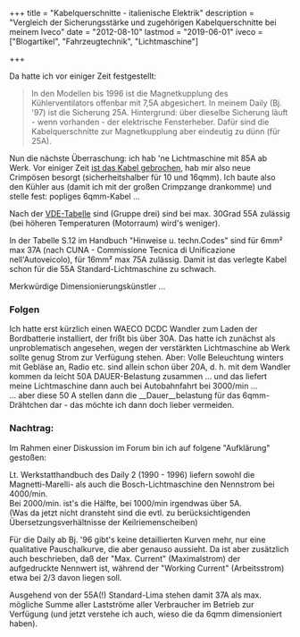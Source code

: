 +++
title 		= "Kabelquerschnitte - italienische Elektrik"
description = "Vergleich der Sicherungsstärke und zugehörigen Kabelquerschnitte bei meinem Iveco"
date 		= "2012-08-10"
lastmod     = "2019-06-01"
iveco 		= ["Blogartikel", "Fahrzeugtechnik", "Lichtmaschine"]

+++

Da hatte ich vor einiger Zeit festgestellt:

> In den Modellen bis 1996 ist die Magnetkupplung des Kühlerventilators offenbar mit 7,5A abgesichert. In meinem Daily (Bj. '97) ist die Sicherung 25A. Hintergrund: über dieselbe Sicherung läuft - wenn vorhanden - der elektrische Fensterheber. Dafür sind die Kabelquerschnitte zur Magnetkupplung aber eindeutig zu dünn (für 25A).

<!--more-->
Nun die nächste Überraschung: ich hab 'ne Lichtmaschine mit 85A ab Werk. Vor einiger Zeit [ist das Kabel gebrochen](/blog/2010-10-10-dunkelfahrt.html), hab mir also neue Crimpösen besorgt (sicherheitshalber für 10 und 16qmm).
Ich baute also den Kühler aus (damit ich mit der großen Crimpzange drankomme) und stelle fest: popliges 6qmm-Kabel ...

Nach der [VDE-Tabelle](http://www.njumaen.de/t4tt/pdf/kabelquerschnitte.pdf) sind (Gruppe drei) sind bei max. 30Grad 55A zulässig (bei höheren Temperaturen (Motorraum) wird's weniger).

In der Tabelle S.12 im Handbuch "Hinweise u. techn.Codes" sind für 6mm² max 37A (nach CUNA - Commissione Tecnica di Unificazione nell'Autoveicolo), für 16mm² max 75A zulässig. Damit ist das verlegte Kabel schon für die 55A Standard-Lichtmaschine zu schwach.

Merkwürdige Dimensionierungskünstler ...

### Folgen
Ich hatte erst kürzlich einen WAECO DCDC Wandler zum Laden der Bordbatterie installiert, der frißt bis über 30A. Das hatte ich zunächst als unproblematisch angesehen, wegen der verstärkten Lichtmaschine ab Werk sollte genug Strom zur Verfügung stehen.
Aber: Volle Beleuchtung winters mit Gebläse an, Radio etc. sind allein schon über 20A, d. h. mit dem Wandler kommen da leicht 50A DAUER-Belastung zusammen ... und das liefert meine Lichtmaschine dann auch bei Autobahnfahrt bei 3000/min ...     
... aber diese 50 A stellen dann die __Dauer__belastung für das 6qmm-Drähtchen dar - das möchte ich dann doch lieber vermeiden.




### Nachtrag:
Im Rahmen einer Diskussion im Forum bin ich auf folgene "Aufklärung" gestoßen:

Lt. Werkstatthandbuch des Daily 2 (1990 - 1996) liefern sowohl die Magnetti-Marelli- als auch die Bosch-Lichtmaschine den Nennstrom bei 4000/min.    
Bei 2000/min. ist's die Hälfte, bei 1000/min irgendwas über 5A.    
(Was da jetzt nicht dransteht sind die evtl. zu berücksichtigenden Übersetzungsverhältnisse der Keilriemenscheiben)

Für die Daily ab Bj. '96 gibt's keine detaillierten Kurven mehr, nur eine qualitative Pauschalkurve, die aber genauso aussieht.
Da ist aber zusätzlich auch beschrieben, daß der "Max. Current" (Maximalstrom) der aufgedruckte Nennwert ist, während der "Working Current" (Arbeitsstrom) etwa bei 2/3 davon liegen soll.

Ausgehend von der 55A(!) Standard-Lima stehen damit 37A als max. mögliche Summe aller Lastströme aller Verbraucher im Betrieb zur Verfügung (und jetzt verstehe ich auch, wieso die da 6qmm dimensioniert haben).

